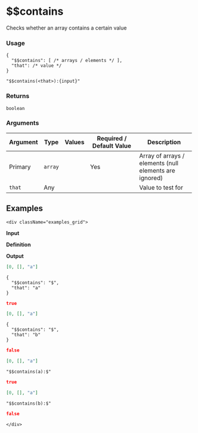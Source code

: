 # $$contains

Checks whether an array contains a certain value

### Usage
```transformers
{
  "$$contains": [ /* arrays / elements */ ],
  "that": /* value */
}
```
```transformers
"$$contains(<that>):{input}"
```
### Returns
`boolean`

### Arguments
| Argument | Type    | Values | Required / Default&nbsp;Value | Description                                            |
|----------|---------|--------|-------------------------------|--------------------------------------------------------|
| Primary  | `array` |        | Yes                           | Array of arrays / elements (null elements are ignored) |
| `that`   | Any     |        |                               | Value to test for                                      |


## Examples
```mdx-code-block
<div className="examples_grid">
```

**Input**

**Definition**

**Output**


```json
[0, [], "a"]
```
```transformers
{ 
  "$$contains": "$", 
  "that": "a" 
}
```
```json
true
```


```json
[0, [], "a"]
```
```transformers
{ 
  "$$contains": "$", 
  "that": "b" 
}
```
```json
false
```


```json
[0, [], "a"]
```
```transformers
"$$contains(a):$"
```
```json
true
```


```json
[0, [], "a"]
```
```transformers
"$$contains(b):$"
```
```json
false
```


```mdx-code-block
</div>
```

